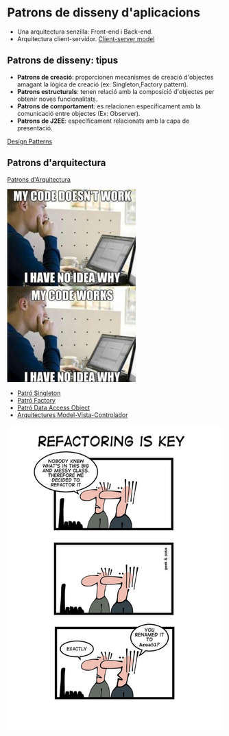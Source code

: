 # Patrons de disseny d'aplicacions

* Una arquitectura senzilla: Front-end i Back-end.
* Arquitectura client-servidor. [Client-server model](https://en.wikipedia.org/wiki/Client%E2%80%93server_model)

## Patrons de disseny: tipus

* **Patrons de creació**:  proporcionen mecanismes de creació d'objectes amagant la lògica de creació (ex: Singleton,Factory pattern).
* **Patrons estructurals**: tenen relació amb la composició d'objectes per obtenir noves funcionalitats.
* **Patrons de comportament**: es relacionen específicament amb la comunicació entre objectes (Ex: Observer).
* **Patrons de J2EE**: específicament relacionats amb la capa de presentació.

[Design Patterns](https://en.wikipedia.org/wiki/Design_Patterns)

## Patrons d'arquitectura

[Patrons d'Arquitectura](https://es.wikipedia.org/wiki/Patrones_de_arquitectura)

![mi_codigo_funciona_porque.jpg](/damm06/assets/0.1/mi_codigo_funciona_porque.jpg)

* [Patró Singleton](singleton.md)
* [Patró Factory](factory.md)
* [Patró Data Access Object](../../uf2/nf1/dao.md)
* [Arquitectures Model-Vista-Controlador](mvc.md)

![](/damm06/assets/0.1/refactor_area51.jpg)
